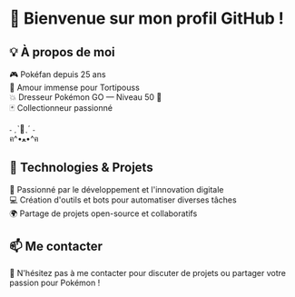 # 👋 Bienvenue sur mon profil GitHub !


## 💡 À propos de moi


🎮 Pokéfan depuis 25 ans  
🌱 Amour immense pour Tortipouss  
💥 Dresseur Pokémon GO — Niveau 50 🏅  
🃏 Collectionneur passionné  


˗ ˏˋ🌟ˎˊ ˗  
  ฅ^•ﻌ•^ฅ  


## 🔧 Technologies & Projets


🚀 Passionné par le développement et l'innovation digitale  
💻 Création d'outils et bots pour automatiser diverses tâches  
🌍 Partage de projets open-source et collaboratifs  


## 📫 Me contacter


💬 N'hésitez pas à me contacter pour discuter de projets ou partager votre passion pour Pokémon !
